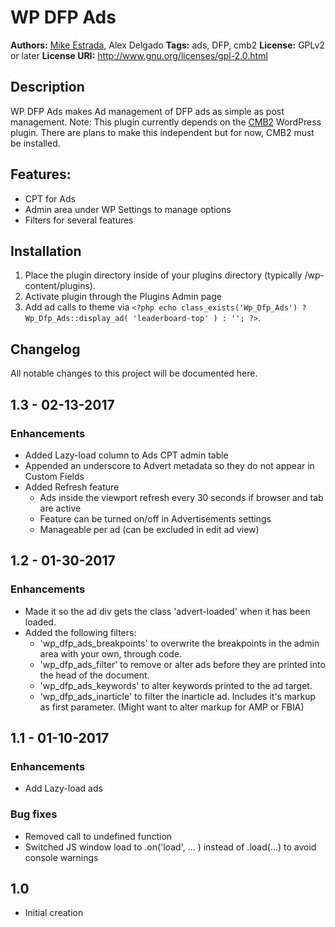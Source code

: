 # WP DFP Ads

**Authors:**      [Mike Estrada](https://bleucellar.com), Alex Delgado
**Tags:**         ads, DFP, cmb2
**License:**      GPLv2 or later
**License URI:**  http://www.gnu.org/licenses/gpl-2.0.html

## Description

WP DFP Ads makes Ad management of DFP ads as simple as post management.
Note: This plugin currently depends on the [CMB2](https://github.com/CMB2/CMB2) WordPress plugin. There are plans to make this independent but for now, CMB2 must be installed.

## Features:

* CPT for Ads
* Admin area under WP Settings to manage options
* Filters for several features

## Installation

1. Place the plugin directory inside of your plugins directory (typically /wp-content/plugins).
2. Activate plugin through the Plugins Admin page
3. Add ad calls to theme via `<?php echo class_exists('Wp_Dfp_Ads') ? Wp_Dfp_Ads::display_ad( 'leaderboard-top' ) : ''; ?>`.

## Changelog
All notable changes to this project will be documented here.

## 1.3 - 02-13-2017

### Enhancements
* Added Lazy-load column to Ads CPT admin table
* Appended an underscore to Advert metadata so they do not appear in Custom Fields
* Added Refresh feature
	* Ads inside the viewport refresh every 30 seconds if browser and tab are active
	* Feature can be turned on/off in Advertisements settings
	* Manageable per ad (can be excluded in edit ad view)

## 1.2 - 01-30-2017

### Enhancements
* Made it so the ad div gets the class 'advert-loaded' when it has been loaded.
* Added the following filters:
	* 'wp_dfp_ads_breakpoints' to overwrite the breakpoints in the admin area with your own, through code.
	* 'wp_dfp_ads_filter' to remove or alter ads before they are printed into the head of the document.
	* 'wp_dfp_ads_keywords' to alter keywords printed to the ad target.
	* 'wp_dfp_ads_inarticle' to filter the inarticle ad. Includes it's markup as first parameter. (Might want to alter markup for AMP or FBIA)

## 1.1 - 01-10-2017

### Enhancements
* Add Lazy-load ads

### Bug fixes
* Removed call to undefined function
* Switched JS window load to .on('load', ... ) instead of .load(...) to avoid console warnings

## 1.0

* Initial creation
